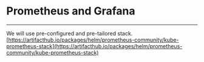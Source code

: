 # Prometheus and Grafana
------------

We will use pre-configured and pre-tailored stack. 
[https://artifacthub.io/packages/helm/prometheus-community/kube-prometheus-stack](https://artifacthub.io/packages/helm/prometheus-community/kube-prometheus-stack)
